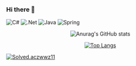 ### Hi there 👋

<!--
**zwwz11/zwwz11** is a ✨ _special_ ✨ repository because its `README.md` (this file) appears on your GitHub profile.

Here are some ideas to get you started:

- 🔭 I’m currently working on ...
- 🌱 I’m currently learning ...
- 👯 I’m looking to collaborate on ...
- 🤔 I’m looking for help with ...
- 💬 Ask me about ...
- 📫 How to reach me: ...
- 😄 Pronouns: ...
- ⚡ Fun fact: ...
-->


![C#](https://img.shields.io/badge/c%23-%23239120.svg?style=for-the-badge&logo=c-sharp&logoColor=white)
![.Net](https://img.shields.io/badge/.NET-5C2D91?style=for-the-badge&logo=.net&logoColor=white)
![Java](https://img.shields.io/badge/java-%23ED8B00.svg?style=for-the-badge&logo=java&logoColor=white)
![Spring](https://img.shields.io/badge/spring-%236DB33F.svg?style=for-the-badge&logo=spring&logoColor=white)

<div align="center">
  
  ![Anurag's GitHub stats](https://github-readme-stats.vercel.app/api?username=zwwz11&show_icons=true&theme=radical)
  
  [![Top Langs](https://github-readme-stats.vercel.app/api/top-langs/?username=zwwz11)](https://github.com/zwwz11/github-readme-stats)
  
</div>

[![Solved.aczwwz11](http://mazassumnida.wtf/api/v2/generate_badge?boj=zwwz11)](https://solved.ac/zwwz11)
